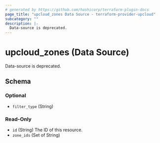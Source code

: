 ```yaml
---
# generated by https://github.com/hashicorp/terraform-plugin-docs
page_title: "upcloud_zones Data Source - terraform-provider-upcloud"
subcategory: ""
description: |-
  Data-source is deprecated.
---
```


# upcloud_zones (Data Source)

Data-source is deprecated.



<!-- schema generated by tfplugindocs -->
## Schema

### Optional

- `filter_type` (String)

### Read-Only

- `id` (String) The ID of this resource.
- `zone_ids` (Set of String)


